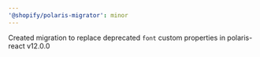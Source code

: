 ```yaml
---
'@shopify/polaris-migrator': minor
---
```


Created migration to replace deprecated `font` custom properties in polaris-react v12.0.0

